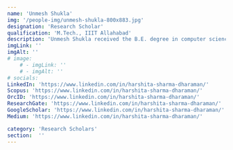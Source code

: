 ```yaml
---
name: 'Unmesh Shukla'
img: '/people-img/unmesh-shukla-800x883.jpg'
designation: 'Research Scholar'
qualification: 'M.Tech., IIIT Allahabad'
description: 'Unmesh Shukla received the B.E. degree in computer science and engineering from Jabalpur Engineering College, India, in 2014, and the M.Tech. degree in information technology with specialization in human–computer interaction from the Indian Institute of Information Technology Allahabad, India, in 2016. From 2016 to 2019, he worked in the domain of delivering healthcare services, such as EMRs, diagnostics, medicine orders, and e-consultations using IT. He is currently a Research Scholar with the Institute of Informatics and Communication, University of Delhi South Campus, India. His research is focused on biomedical applications of machine learning. His current research interests include physiological signal processing, biomedical informatics, emotion recognition, and medical expert systems.'
imgLink: ''
imgAlt: ''
# image: 
    # - imgLink: ''
    # - imgAlt: ''
# socials: 
LinkedIn: 'https://www.linkedin.com/in/harshita-sharma-dharaman/'
Scopus: 'https://www.linkedin.com/in/harshita-sharma-dharaman/'
OrcID: 'https://www.linkedin.com/in/harshita-sharma-dharaman/'
ResearchGate: 'https://www.linkedin.com/in/harshita-sharma-dharaman/'
GoogleScholar: 'https://www.linkedin.com/in/harshita-sharma-dharaman/'
Medium: 'https://www.linkedin.com/in/harshita-sharma-dharaman/'

category: 'Research Scholars'
section:  ''
---
```

 
 <!-- {personel.compiledContent()} -->
 <!-- [//]: This area contains content to be added in the document as md/html -->